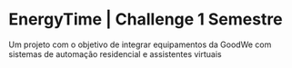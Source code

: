# EnergyTime | Challenge 1 Semestre
Um projeto com o objetivo de integrar equipamentos da GoodWe com sistemas de automação residencial e assistentes virtuais
